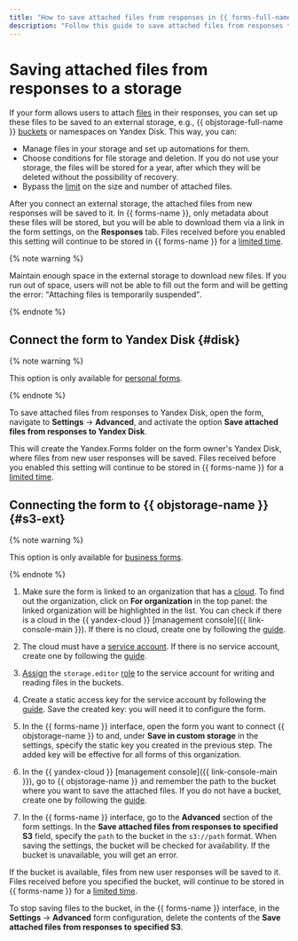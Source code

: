 ```yaml
---
title: "How to save attached files from responses in {{ forms-full-name }} to a storage"
description: "Follow this guide to save attached files from responses to a storage."
---
```


# Saving attached files from responses to a storage

If your form allows users to attach [files](blocks-ref/file.md) in their responses, you can set up these files to be saved to an external storage, e.g., {{ objstorage-full-name }} [buckets](../storage/concepts/bucket.md) or  namespaces on Yandex Disk. This way, you can:

* Manage files in your storage and set up automations for them.
* Choose conditions for file storage and deletion. If you do not use your storage, the files will be stored for a year, after which they will be deleted without the possibility of recovery.
* Bypass the [limit](blocks-ref/file.md) on the size and number of attached files.

After you connect an external storage, the attached files from new responses will be saved to it. In {{ forms-name }}, only metadata about these files will be stored, but you will be able to download them via a link in the form settings, on the **Responses** tab. Files received before you enabled this setting will continue to be stored in {{ forms-name }} for a [limited time](answers.md#files).

{% note warning %}

Maintain enough space in the external storage to download new files. If you run out of space, users will not be able to fill out the form and will be getting the error: <q>Attaching files is temporarily suspended</q>.

{% endnote %}




## Connect the form to Yandex Disk {#disk}

{% note warning %}

This option is only available for [personal forms](personal-forms.md).

{% endnote %}

To save attached files from responses to Yandex Disk, open the form, navigate to **Settings** → **Advanced**, and activate the option **Save attached files from responses to Yandex Disk**.

This will create the Yandex.Forms folder on the form owner's Yandex Disk, where files from new user responses will be saved. Files received before you enabled this setting will continue to be stored in {{ forms-name }} for a [limited time](answers.md#files).



## Connecting the form to {{ objstorage-name }} {#s3-ext}

{% note warning %}

This option is only available for [business forms](forms-for-org.md).

{% endnote %}

1. Make sure the form is linked to an organization that has a [cloud](../organization/concepts/manage-services.md#cloud). To find out the organization, click on **For organization** in the top panel: the linked organization will be highlighted in the list. You can check if there is a cloud in the {{ yandex-cloud }} [management console]({{ link-console-main }}). If there is no cloud, create one by following the [guide](../resource-manager/operations/cloud/create.md).

1. The cloud must have a [service account](../iam/concepts/users/service-accounts.md). If there is no service account, create one by following the [guide](../iam/operations/sa/create.md).

1. [Assign](../iam/operations/sa/assign-role-for-sa.md) the `storage.editor` [role](../storage/security/index.md#storage-editor) to the service account for writing and reading files in the buckets.

1. Create a static access key for the service account by following the [guide](../iam/operations/sa/create-access-key.md). Save the created key: you will need it to configure the form.

1. In the {{ forms-name }} interface, open the form you want to connect {{ objstorage-name }} to and, under **Save in custom storage** in the settings, specify the static key you created in the previous step. The added key will be effective for all forms of this organization.

1. In the {{ yandex-cloud }} [management console]({{ link-console-main }}), go to {{ objstorage-name }} and remember the path to the bucket where you want to save the attached files. If you do not have a bucket, create one by following the [guide](../storage/operations/buckets/create.md).

1. In the {{ forms-name }} interface, go to the **Advanced** section of the form settings. In the **Save attached files from responses to specified S3** field, specify the `path` to the bucket in the `s3://path` format. When saving the settings, the bucket will be checked for availability. If the bucket is unavailable, you will get an error.

If the bucket is available, files from new user responses will be saved to it. Files received before you specified the bucket, will continue to be stored in {{ forms-name }} for a [limited time](answers.md#files).

To stop saving files to the bucket, in the {{ forms-name }} interface, in the **Settings** → **Advanced** form configuration, delete the contents of the **Save attached files from responses to specified S3**.

